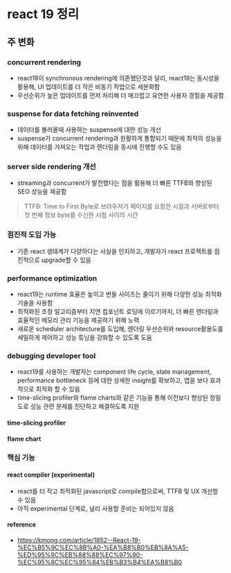 # react 19 정리

## 주 변화

### concurrent rendering

- react18이 synchronous rendering에 의존했던것과 달리, react19는 동시성을 활용해, UI 업데이트를 더 작은 비동기 작업으로 세분화함
- 우선순위가 높은 업데이트를 먼저 처리해 더 매끄럽고 유연한 사용자 경험을 제공함

### suspense for data fetching reinvented

- 데이터를 불러올때 사용하는 suspense에 대한 성능 개선
- suspense가 concurrent rendering과 원활하게 통합되기 때문에 최적의 성능을 위해 데이터를 가져오는 작업과 렌더링을 동시에 진행할 수도 있음

### server side rendering 개선

- streaming과 concurrent가 발전했다는 점을 활용해 더 빠른 TTFB와 향상된 SEO 성능을 제공함

> TTFB: Time to First Byte로 브라우저가 페이지를 요청한 시점과 서버로부터 첫 번째 정보 byte를 수신한 시점 사이의 시간

### 점진적 도입 가능

- 기존 react 생태계가 다양하다는 사실을 인지하고, 개발자가 react 프로젝트를 점진적으로 upgrade할 수 있음

### performance optimization

- react19는 runtime 효율은 높이고 번들 사이즈는 줄이기 위해 다양한 성능 최적화 기술을 사용함
- 최적화된 조정 알고리즘부터 지연 컴포넌트 로딩에 이르기까지, 더 빠른 렌더링과 효율적인 메모리 관리 기능을 제공하기 위해 노력
- 새로운 scheduler architecture를 도입해, 렌더링 우선순위와 resource활용도를 세밀하게 제어하고 성능 튜닝을 강화할 수 있도록 도움

### debugging developer tool

- react19를 사용하는 개발자는 component life cycle, state management, performance bottleneck 등에 대한 상세한 insight를 확보하고, 앱을 보다 효과적으로 최적화 할 수 있음
- time-slicing profiler와 flame charts와 같은 기능을 통해 이전보다 향상된 정밀도로 성능 관련 문제를 진단하고 해결하도록 지원

#### time-slicing profiler

#### flame chart

### 핵심 기능

#### react compiler (experimental)

- react를 더 작고 최적화된 javascript로 compile함으로써, TTFB 및 UX 개선할 수 있음
- 아직 experimental 단계로, 널리 사용할 준비는 되어있지 않음

#### reference

- https://kmong.com/article/1852--React-19-%EC%B5%9C%EC%8B%A0-%EA%B8%B0%EB%8A%A5-%ED%95%9C%EB%88%88%EC%97%90-%EC%95%8C%EC%95%84%EB%B3%B4%EA%B8%B0
